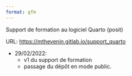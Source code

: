 ```yaml
--- 
format: gfm
---
```


Support de formation au logiciel Quarto (posit)

URL: <https://mthevenin.gitlab.io/support_quarto>

* 29/02/2022: 
  * v1 du support de formation
  * passage du dépôt en mode public.
 

 




